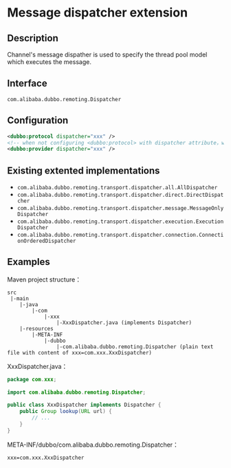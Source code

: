 # Message dispatcher extension

## Description

Channel's message dispather is used to specify the thread pool model which executes the message.

## Interface

`com.alibaba.dubbo.remoting.Dispatcher`

## Configuration

```xml
<dubbo:protocol dispatcher="xxx" />
<!-- when not configuring <dubbo:protocol> with dispatcher attribute，we use this configuration -->
<dubbo:provider dispatcher="xxx" />
```

## Existing extented implementations

* `com.alibaba.dubbo.remoting.transport.dispatcher.all.AllDispatcher`
* `com.alibaba.dubbo.remoting.transport.dispatcher.direct.DirectDispatcher`
* `com.alibaba.dubbo.remoting.transport.dispatcher.message.MessageOnlyDispatcher`
* `com.alibaba.dubbo.remoting.transport.dispatcher.execution.ExecutionDispatcher`
* `com.alibaba.dubbo.remoting.transport.dispatcher.connection.ConnectionOrderedDispatcher`

## Examples

Maven project structure：

```
src
 |-main
    |-java
        |-com
            |-xxx
                |-XxxDispatcher.java (implements Dispatcher)
    |-resources
        |-META-INF
            |-dubbo
                |-com.alibaba.dubbo.remoting.Dispatcher (plain text file with content of xxx=com.xxx.XxxDispatcher)
```

XxxDispatcher.java：

```java
package com.xxx;
 
import com.alibaba.dubbo.remoting.Dispatcher;
 
public class XxxDispatcher implements Dispatcher {
    public Group lookup(URL url) {
        // ...
    }
}
```

META-INF/dubbo/com.alibaba.dubbo.remoting.Dispatcher：

```properties
xxx=com.xxx.XxxDispatcher
```
